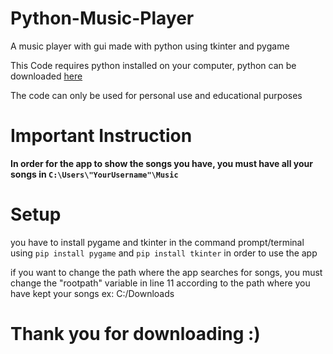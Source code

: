 # Python-Music-Player
A music player with gui made with python using tkinter and pygame

This Code requires python installed on your computer, python can be downloaded [here](https://www.python.org/downloads)

The code can only be used for personal use and educational purposes


# Important Instruction
**In order for the app to show the songs you have, you must have all your songs in `C:\Users\"YourUsername"\Music`**

# Setup
you have to install pygame and tkinter in the command prompt/terminal using `pip install pygame` and `pip install tkinter` in order to use the app

if you want to change the path where the app searches for songs, you must change the "rootpath" variable in line 11 according to the path where you have kept your songs
ex: C:/Downloads

# Thank you for downloading :)
